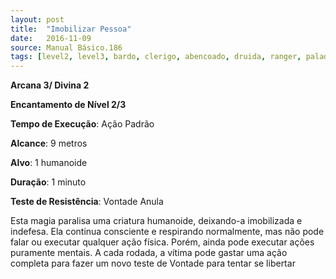 ```yaml
---
layout: post
title:  "Imobilizar Pessoa"
date:   2016-11-09
source: Manual Básico.186
tags: [level2, level3, bardo, clerigo, abencoado, druida, ranger, paladino, feiticeiro, mago, encantamento, padrao, metros, alvo, minuto, vontade, anula]
---
```


**Arcana 3/ Divina 2**

**Encantamento de Nível 2/3**

**Tempo de Execução**: Ação Padrão

**Alcance**: 9 metros

**Alvo**: 1 humanoide

**Duração**: 1 minuto

**Teste de Resistência**: Vontade Anula

Esta magia paralisa uma criatura humanoide, deixando-a imobilizada e indefesa. Ela continua consciente e respirando normalmente, mas não pode falar ou executar qualquer ação física. Porém, ainda pode executar ações puramente mentais.
A cada rodada, a vítima pode gastar uma ação completa para fazer um novo teste de Vontade para tentar se libertar
